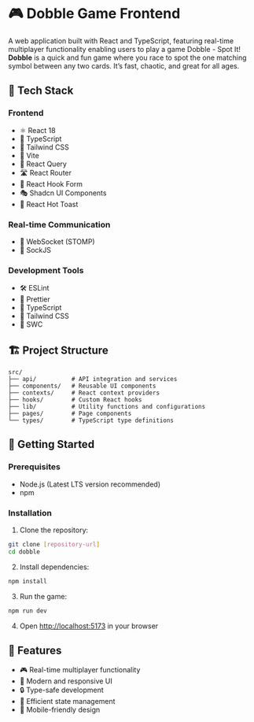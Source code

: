 # 🎮 Dobble Game Frontend

A web application built with React and TypeScript, featuring real-time multiplayer functionality enabling users to play a game Dobble - Spot It!
**Dobble** is a quick and fun game where you race to spot the one matching symbol between any two cards. It’s fast, chaotic, and great for all ages.

## 🚀 Tech Stack

### Frontend

- ⚛️ React 18
- 📘 TypeScript
- 🎨 Tailwind CSS
- 🎯 Vite
- 🔄 React Query
- 🛣️ React Router
- 📝 React Hook Form
- 🎭 Shadcn UI Components
- 🔔 React Hot Toast

### Real-time Communication

- 🔌 WebSocket (STOMP)
- 📡 SockJS

### Development Tools

- 🛠️ ESLint
- 💅 Prettier
- 🎯 TypeScript
- 🎨 Tailwind CSS
- 🔄 SWC

## 🏗️ Project Structure

```
src/
├── api/          # API integration and services
├── components/   # Reusable UI components
├── contexts/     # React context providers
├── hooks/        # Custom React hooks
├── lib/          # Utility functions and configurations
├── pages/        # Page components
└── types/        # TypeScript type definitions
```

## 🚀 Getting Started

### Prerequisites

- Node.js (Latest LTS version recommended)
- npm

### Installation

1. Clone the repository:

```bash
git clone [repository-url]
cd dobble
```

2. Install dependencies:

```bash
npm install
```

3. Run the game:

```bash
npm run dev
```

4. Open [http://localhost:5173](http://localhost:5173) in your browser

## 🎨 Features

- 🎮 Real-time multiplayer functionality
- 🎯 Modern and responsive UI
- 🔒 Type-safe development
- 🔄 Efficient state management
- 📱 Mobile-friendly design
